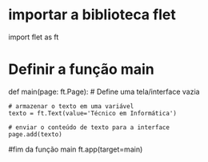 # importar a biblioteca flet    
import flet as ft

# Definir a função main 
def main(page: ft.Page):
    # Define uma tela/interface vazia
    
    # armazenar o texto em uma variável
    texto = ft.Text(value='Técnico em Informática')

    # enviar o conteúdo de texto para a interface
    page.add(texto)

#fim da função main
ft.app(target=main)

